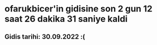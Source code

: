 # ofarukbicer'in gidisine son 2 gun 12 saat 26 dakika 31 saniye kaldi

## Gidis tarihi: 30.09.2022 :(